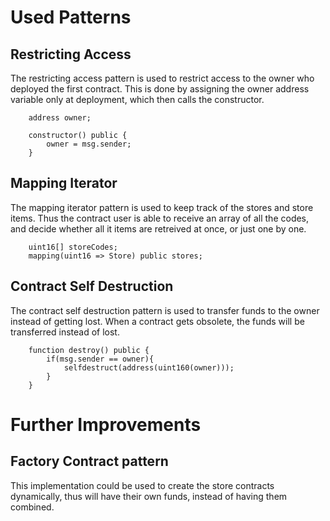 # Used Patterns 

## Restricting Access

The restricting access pattern is used to restrict access to the owner who deployed the first contract.
This is done by assigning the owner address variable only at deployment, which then calls the constructor.

```
    address owner;

    constructor() public { 
        owner = msg.sender;
    }
```

## Mapping Iterator

The mapping iterator pattern is used to keep track of the stores and store items. Thus the contract user is able to receive an array of all the codes, and decide whether all it items are retreived at once, or just one by one.

```
    uint16[] storeCodes;
    mapping(uint16 => Store) public stores;
```

## Contract Self Destruction 

The contract self destruction pattern is used to transfer funds to the owner instead of getting lost. When a contract gets obsolete, the funds will be transferred instead of lost. 

```
    function destroy() public {
        if(msg.sender == owner){
            selfdestruct(address(uint160(owner)));
        }
    } 
```

# Further Improvements

## Factory Contract pattern 
This implementation could be used to create the store contracts dynamically, thus will have their own funds, instead of having them combined.
